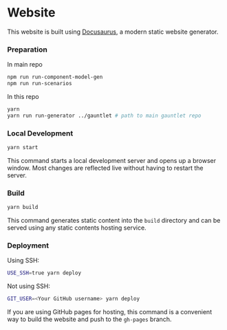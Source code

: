 # Website

This website is built using [Docusaurus](https://docusaurus.io/), a modern static website generator.

### Preparation

In main repo
```bash
npm run run-component-model-gen
npm run run-scenarios
```

In this repo
```bash
yarn
yarn run run-generator ../gauntlet # path to main gauntlet repo
```

### Local Development

```bash
yarn start
```

This command starts a local development server and opens up a browser window. Most changes are reflected live without having to restart the server.

### Build

```bash
yarn build
```

This command generates static content into the `build` directory and can be served using any static contents hosting service.

### Deployment

Using SSH:

```bash
USE_SSH=true yarn deploy
```

Not using SSH:

```bash
GIT_USER=<Your GitHub username> yarn deploy
```

If you are using GitHub pages for hosting, this command is a convenient way to build the website and push to the `gh-pages` branch.
